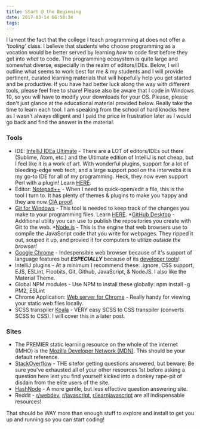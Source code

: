 ```yaml
---
title: Start @ the Beginning
date: 2017-03-14 06:58:34
tags:
---
```


I lament the fact that the college I teach programming at does not offer a _'tooling'_ class. I believe that students who choose programming as a vocation would be better served by learning _how_ to code first before they get into _what_ to code. The programming ecosystem is quite large and somewhat diverse, especially in the realm of editors/IDEs. Below, I will outline what seems to work best for me & my students and I will provide pertinent, curated learning materials that will hopefully help you get started and be productive. If you have had better luck along the way with different tools, please feel free to share! Please also be aware that I code in Windows 10, so you will have to modify your downloads for your OS. Please, please don't just glance at the educational material provided below. Really take the time to learn each tool. I am speaking from the school of hard knocks here as I wasn't always diligent and I paid the price in frustration later as I would go back and find the answer in the material. 

### Tools

* IDE: [IntelliJ IDEa Ultimate](http://www.jetbrains.com/idea/download) - There are a LOT of editors/IDEs out there (Sublime, Atom, etc.) and the Ultimate edition of IntelliJ is not cheap, but I feel like it is a work of art. With wonderful plugins, support for a lot of bleeding-edge web tech, and a large support pool on the interwebs it is my go-to IDE for all of my programming. Heck, they now even support Perl with a plugin! Learn [HERE](http://blog.jetbrains.com/idea/2015/06/new-courseware-for-intellij-idea/).
* Editor: [Notepad++](http://notepad-plus-plus.org/download/v7.3.3.html) - When I need to quick-open/edit a file, this is the tool I turn to. It has plenty of themes & plugins to make you happy and they are now [CIA proof](http://notepad-plus-plus.org/news/notepad-7.3.3-fix-cia-hacking-issue.html).
* [Git for Windows](http://git-scm.com/download/win) - This tool is needed to keep track of the changes you make to your programming files. Learn [HERE](http://www.udacity.com/course/how-to-use-git-and-github--ud775).
*[GitHub Desktop](http://desktop.github.com) - Additional utility you can use to publish the repositories you create with Git to the web.
*[Node.js](http://nodejs.org) - This is the engine that web browsers use to compile the JavaScript code that you write for webpages. They ripped it out, souped it up, and provied it for computers to utilize _outside the browser!_
* [Google Chrome](https://www.google.com/intl/en/chrome/browser/desktop/index.html?standalone=1) - Indespensible web browser because of it's support of language features but _**ESPECIALLY**_ because of its [developer tools](https://developers.google.com/web/tools/chrome-devtools/)!
* IntelliJ plugins - At a minimum I recommend these: .ignore, CSS support, EJS, ESLint, Floobits, Git, Github, JavaScript, & NodeJS. I also like the Material Theme.
* Global NPM modules - Use NPM to install these globally: npm install -g PM2, ESLint
* Chrome Application: [Web server for Chrome](http://chrome.google.com/webstore/detail/web-server-for-chrome/ofhbbkphhbklhfoeikjpcbhemlocgigb) - Really handy for viewing your static web files locally.
* SCSS transpiler [Koala](http://koala-app.com/) - VERY easy SCSS to CSS transpiler (converts SCSS to CSS). I will cover this in a later post.

### Sites

* The PREMIER static learning resource on the whole of the internet (IMHO) is the [Mozilla Developer Network (MDN)](https://developer.mozilla.org/en-US/docs/Web). This should be your default reference.
* [StackOverflow](http://stackoverflow.com) - THE sitefor getting questions answered, but beware: Be sure you've exhausted all of your other resources 1st before asking a question here lest you find yourself kicked into a donkey rape-pit of disdain from the elite users of the site.
* [HashNode](https://hashnode.com/) - A more gentle, but less effective question answering site.
* Reddit - [r/webdev](https://www.reddit.com/r/webdev/), [r/javascript](https://www.reddit.com/r/javascript/), [r/learnjavascript](https://www.reddit.com/r/learnjavascript/) are all indispensable resources!


That should be WAY more than enough stuff to explore and install to get you up and running so you can start coding!